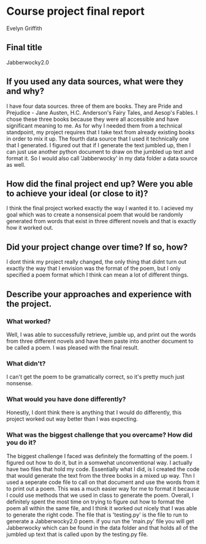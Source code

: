 # Course project final report

Evelyn Griffith

## Final title

Jabberwocky2.0

## If you used any data sources, what were they and why?

I have four data sources. three of them are books. They are Pride and Prejudice - Jane Austen, H.C. Anderson's Fairy Tales, and Aesop's Fables. I chose these three books because they were all accessible and have significant meaning to me. As for why I needed them from a technical standpoint, my project requires that I take text from already existing books in order to mix it up. The fourth data source that I used it technically one that I generated. I figured out that if I generate the text jumbled up, then I can just use another python document to draw on the jumbled up text and format it. So I would also call 'Jabberwocky' in my data folder a data source as well.

## How did the final project end up? Were you able to achieve your ideal (or close to it)?

I think the final project worked exactly the way I wanted it to. I acieved my goal which was to create a nonsensical poem that would be randomly generated from words that exist in three different novels and that is exactly how it worked out.

## Did your project change over time? If so, how?

I dont think my project really changed, the only thing that didnt turn out exactly the way that I envision was the format of the poem, but I only specified a poem format which I think can mean a lot of different things. 

## Describe your approaches and experience with the project.

### What worked?

Well, I was able to successfully retrieve, jumble up, and print out the words from three different novels and have them paste into another document to be called a poem. I was pleased with the final result.

### What didn't?

I can't get the poem to be gramatically correct, so it's pretty much just nonsense.

### What would you have done differently?

Honestly, I dont think there is anything that I would do differently, this project worked out way better than I was expecting.


### What was the biggest challenge that you overcame? How did you do it?

The biggest challenge I faced was definitely the formatting of the poem. I figured out how to do it, but in a somwehat unconventional way. I actually have two files that hold my code. Essentially what I did, is I created the code that would generate the text from the three books in a mixed up way. Thn I used a seperate code file to call on that document and use the words from it to print out a poem. This was a much easier way for me to format it because I could use methods that we used in class to generate the poem. Overall, I definitely spent the most time on trying to figure out how to format the poem all within the same file, and I think it worked out nicely that I was able to generate the right code. The file that is 'testing.py' is the file to run to generate a Jabberwocky2.0 poem. if you run the 'main.py' file you will get Jabberwocky which can be found in the data folder and that holds all of the jumbled up text that is called upon by the testing.py file.
